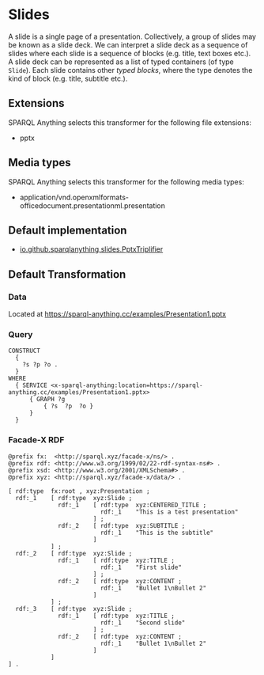 # Slides

A slide is a single page of a presentation. Collectively, a group of slides may be known as a slide deck.
We can interpret a slide deck as a sequence of slides where each slide is a sequence of blocks (e.g. title, text boxes etc.).
A slide deck can be represented as a list of typed containers (of type `Slide`).
Each slide contains other *typed blocks*, where the type denotes the kind of block (e.g. title, subtitle etc.).

## Extensions

SPARQL Anything selects this transformer for the following file extensions:

- pptx

## Media types

SPARQL Anything selects this transformer for the following media types:

- application/vnd.openxmlformats-officedocument.presentationml.presentation

## Default implementation

- [io.github.sparqlanything.slides.PptxTriplifier](../sparql-anything-slides/src/main/java/com/github/sparqlanything/slides/PptxTriplifier.java)

## Default Transformation


### Data

Located at https://sparql-anything.cc/examples/Presentation1.pptx

### Query

```
CONSTRUCT 
  { 
    ?s ?p ?o .
  }
WHERE
  { SERVICE <x-sparql-anything:location=https://sparql-anything.cc/examples/Presentation1.pptx>
      { GRAPH ?g
          { ?s  ?p  ?o }
      }
  }
```

### Facade-X RDF

```turtle
@prefix fx:  <http://sparql.xyz/facade-x/ns/> .
@prefix rdf: <http://www.w3.org/1999/02/22-rdf-syntax-ns#> .
@prefix xsd: <http://www.w3.org/2001/XMLSchema#> .
@prefix xyz: <http://sparql.xyz/facade-x/data/> .

[ rdf:type  fx:root , xyz:Presentation ;
  rdf:_1    [ rdf:type  xyz:Slide ;
              rdf:_1    [ rdf:type  xyz:CENTERED_TITLE ;
                          rdf:_1    "This is a test presentation"
                        ] ;
              rdf:_2    [ rdf:type  xyz:SUBTITLE ;
                          rdf:_1    "This is the subtitle"
                        ]
            ] ;
  rdf:_2    [ rdf:type  xyz:Slide ;
              rdf:_1    [ rdf:type  xyz:TITLE ;
                          rdf:_1    "First slide"
                        ] ;
              rdf:_2    [ rdf:type  xyz:CONTENT ;
                          rdf:_1    "Bullet 1\nBullet 2"
                        ]
            ] ;
  rdf:_3    [ rdf:type  xyz:Slide ;
              rdf:_1    [ rdf:type  xyz:TITLE ;
                          rdf:_1    "Second slide"
                        ] ;
              rdf:_2    [ rdf:type  xyz:CONTENT ;
                          rdf:_1    "Bullet 1\nBullet 2"
                        ]
            ]
] .
```

<!--
## Options

### Summary

|Option name|Description|Valid Values| Default Value  |
|-----------|-----------|------------|----------------|
|docs.table-headers|It tells the document triplifier to use the headers of the tables within the document file for minting the properties of the generated triples.|true/false| false          |
|docs.merge-paragraphs|It tells the document triplifier to merge all the paragraphs of the document into a single slot (new line characters are preserved)|true/false| false          |


### `docs.table-headers`

#### Description

It tells the document triplifier to use the headers of the tables within the document file for minting the properties of the generated triples.

#### Valid Values

true/false

#### Default Value

false

#### Examples

##### Input

### Data

Located at https://sparql-anything.cc/examples/Doc1.docx

##### Use Case 1: Construct the dataset by using the headers of the columns of the tables to mint the property URIs.

###### Query

```
CONSTRUCT 
  { 
    ?s ?p ?o .
  }
WHERE
  { SERVICE <x-sparql-anything:location=https://sparql-anything.cc/examples/Doc1.docx,docs.table-headers=true>
      { ?s  ?p  ?o }
  }
```

###### Result

```turtle
@prefix fx:  <http://sparql.xyz/facade-x/ns/> .
@prefix rdf: <http://www.w3.org/1999/02/22-rdf-syntax-ns#> .
@prefix xsd: <http://www.w3.org/2001/XMLSchema#> .
@prefix xyz: <http://sparql.xyz/facade-x/data/> .

[ rdf:type  xyz:Document , fx:root ;
  rdf:_1    [ rdf:type  xyz:Heading1 ;
              rdf:_1    "Title 1"
            ] ;
  rdf:_2    [ rdf:type  xyz:Paragraph ;
              rdf:_1    "Paragraph1"
            ] ;
  rdf:_3    [ rdf:type  xyz:Paragraph ;
              rdf:_1    "Paragraph2"
            ] ;
  rdf:_4    [ rdf:type  xyz:Heading2 ;
              rdf:_1    "Title 2"
            ] ;
  rdf:_5    [ rdf:type  xyz:Paragraph ;
              rdf:_1    "Paragraph3"
            ] ;
  rdf:_6    [ rdf:type  xyz:Paragraph ;
              rdf:_1    ""
            ] ;
  rdf:_7    [ rdf:_1  [ xyz:A   "A1" ;
                        xyz:B   "B1" ;
                        xyz:C   "C1"
                      ] ;
              rdf:_2  [ xyz:A   "A2" ;
                        xyz:B   "B2" ;
                        xyz:C   "C2"
                      ]
            ]
] .
```

### `docs.merge-paragraphs`

#### Description

It tells the document triplifier to merge all the paragraphs of the document into a single slot (new line characters are preserved)

#### Valid Values

true/false

#### Default Value

false

#### Examples

##### Input

### Data

Located at https://sparql-anything.cc/examples/Doc1.docx

##### Use Case 1: Use Case 1: Construct the graph by merging multiple consecutive paragraphs into single a single slot.

###### Query

```
CONSTRUCT 
  { 
    ?s ?p ?o .
  }
WHERE
  { SERVICE <x-sparql-anything:location=https://sparql-anything.cc/examples/Doc1.docx,docs.merge-paragraphs=true>
      { ?s  ?p  ?o }
  }
```

###### Result

```turtle
@prefix fx:  <http://sparql.xyz/facade-x/ns/> .
@prefix rdf: <http://www.w3.org/1999/02/22-rdf-syntax-ns#> .
@prefix xsd: <http://www.w3.org/2001/XMLSchema#> .
@prefix xyz: <http://sparql.xyz/facade-x/data/> .

[ rdf:type  xyz:Document , fx:root ;
  rdf:_1    "Title 1\nParagraph1\nParagraph2\nTitle 2\nParagraph3\n\n" ;
  rdf:_2    [ rdf:_1  [ rdf:_1  "A" ;
                        rdf:_2  "B" ;
                        rdf:_3  "C"
                      ] ;
              rdf:_2  [ rdf:_1  "A1" ;
                        rdf:_2  "B1" ;
                        rdf:_3  "C1"
                      ] ;
              rdf:_3  [ rdf:_1  "A2" ;
                        rdf:_2  "B2" ;
                        rdf:_3  "C2"
                      ]
            ]
] .
```

-->

<!--
# 



## Extensions

SPARQL Anything selects this transformer for the following file extensions:

-

## Media types

SPARQL Anything selects this transformer for the following media types:

- 

## Default Transformation


### Data

```

```

Located at https://sparql-anything.cc/examples/example.tar

### Query

```

```

### Facade-X RDF

```turtle

```


## Options

### Summary



### ``

#### Description



#### Valid Values


#### Default Value


#### Examples

##### Input

### Data

```
```

Located at https://sparql-anything.cc/examples/example.tar

##### Use Case 1: 

###### Query

```
```

###### Result

```turtle

```

-->